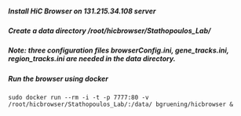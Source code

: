 ##### Install HiC Browser on 131.215.34.108 server
##### Create a data directory /root/hicbrowser/Stathopoulos_Lab/
#####
##### Note: three configuration files **browserConfig.ini**, **gene_tracks.ini**, **region_tracks.ini** are needed in the data directory.
#####
##### Run the browser using docker
`sudo docker run --rm -i -t -p 7777:80 -v /root/hicbrowser/Stathopoulos_Lab/:/data/ bgruening/hicbrowser &`

